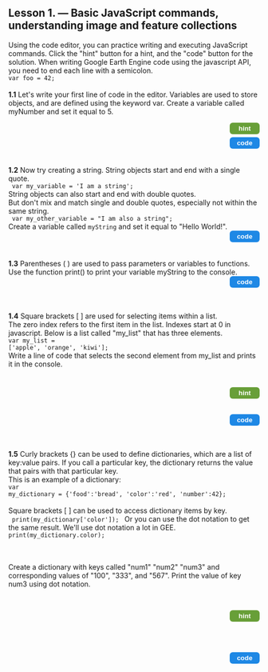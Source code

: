 ## Lesson 1. — Basic JavaScript commands, understanding image and feature collections

Using the code editor, you can practice writing and executing JavaScript commands. Click the "hint" button for a hint, and the "code" button for the solution.
When writing Google Earth Engine code using the javascript API, you need to end each line with a semicolon. <br>
<code>var foo = 42;</code>
<br>
<br>
<strong>1.1</strong> Let's write your first line of code in the editor. 
Variables are used to store objects, and are defined using the keyword var.
Create a variable called myNumber and set it equal to 5.
<!-- HINT Row -->
<div style="display:flex; justify-content:space-between; align-items:center; margin-bottom:6px;">
  <div id="hint" style="visibility:hidden; height:auto; background-color:#f0f0f0; border-left:4px solid #ccc; padding:2px 6px; margin:0px; flex:1;">
    Use <code>var</code> to declare a variable and assign it a value using <code>=</code>.
  </div>
  <button id="hintButton" onclick="
    var el = document.getElementById('hint');
    var btn = document.getElementById('hintButton');
    var showing = el.style.visibility === 'visible';
    el.style.visibility = showing ? 'hidden' : 'visible';
    btn.style.backgroundColor = showing ? '#689f38' : '#558b2f';
  " style="background-color:#689f38; color:white; border:none; padding:4px 10px; border-radius:6px; font-weight:bold; cursor:pointer; margin-left:8px; width:60px;">
    hint
  </button>
</div>
<!-- CODE Row -->
<div style="display:flex; justify-content:space-between; align-items:center;">
  <div id="code" style="visibility:hidden; height:auto; background-color:#f0f0f0; border-left:4px solid #ccc; padding:2px 6px; margin:0px; flex:1;">
    <code>var myNumber = 5;</code>
  </div>
  <button id="codeButton" onclick="
    var el = document.getElementById('code');
    var btn = document.getElementById('codeButton');
    var showing = el.style.visibility === 'visible';
    el.style.visibility = showing ? 'hidden' : 'visible';
    btn.style.backgroundColor = showing ? '#1e88e5' : '#1565c0';
  " style="background-color:#1e88e5; color:white; border:none; padding:4px 10px; border-radius:6px; font-weight:bold; cursor:pointer; margin-left:8px; width:60px;">
    code
  </button>
</div>

<br>
<br> <!-- blank line -->
<strong>1.2</strong> Now try creating a string. 
String objects start and end with a single quote. <br>
<code> var my_variable = 'I am a string'; </code>
<br>
String objects can also start and end with double quotes.<br>
But don't mix and match single and double quotes, especially not within the same string. <br>
<code> var my_other_variable = "I am also a string"; </code> <br>
Create a variable called <code>myString</code> and set it equal to "Hello World!".
<!-- CODE Row 2 -->
<div style="display:flex; justify-content:space-between; align-items:center;">
  <div id="code2" style="visibility:hidden; height:auto; background-color:#f0f0f0; border-left:4px solid #ccc;
                         padding:2px 6px; margin:0px; flex:1;">
    <code>var myString = "Hello World!";</code>
  </div>
  <button id="codeButton2" onclick="
    var el = document.getElementById('code2');
    var btn = document.getElementById('codeButton2');
    var showing = el.style.visibility === 'visible';
    el.style.visibility = showing ? 'hidden' : 'visible';
    btn.style.backgroundColor = showing ? '#1e88e5' : '#1565c0';
  " style="background-color:#1e88e5; color:white; border:none; padding:4px 10px; border-radius:6px;
           font-weight:bold; cursor:pointer; margin-left:8px; width:60px;">
    code
  </button>
</div>

<br>
<br>
<strong>1.3</strong> Parentheses ( ) are used to pass parameters or variables to functions.<br>
Use the function print() to print your variable myString to the console.
<!-- CODE Row -->
<div style="display:flex; justify-content:space-between; align-items:center;">
  <div id="code3" style="visibility:hidden; height:auto; background-color:#f0f0f0; border-left:4px solid #ccc; padding:2px 6px; margin:0px; flex:1;">
    <code>print(myString);</code>
  </div>
  <button id="codeButton3" onclick="
    var el = document.getElementById('code3');
    var btn = document.getElementById('codeButton3');
    var showing = el.style.visibility === 'visible';
    el.style.visibility = showing ? 'hidden' : 'visible';
    btn.style.backgroundColor = showing ? '#1e88e5' : '#1565c0';
  " style="background-color:#1e88e5; color:white; border:none; padding:4px 10px; border-radius:6px; font-weight:bold; cursor:pointer; margin-left:8px; width:60px;">
    code
  </button>
</div>

<br><br>
<strong>1.4</strong> Square brackets [ ] are used for selecting items within a list.  <br>
The zero index refers to the first item in the list. Indexes start at 0 in javascript. Below is a list called "my_list" that has three elements.<br> 
<code>var my_list = ['apple', 'orange', 'kiwi'];</code> <br>
Write a line of code that selects the second element from my_list and prints it in the console.
<!-- HINT Row -->
<div style="display:flex; justify-content:space-between; align-items:center; margin-bottom:6px;">
  <div id="hint4" style="visibility:hidden; height:auto; background-color:#f0f0f0; border-left:4px solid #ccc; padding:2px 6px; margin:0px; flex:1;">
    Think about how to select the second element ('orange') from <code>my_list</code> when your index starts with 0. Then use the print() function and my_list[] with square brackets to select an element.
  </div>
  <button id="hintButton4" onclick="
    var el = document.getElementById('hint4');
    var btn = document.getElementById('hintButton4');
    var showing = el.style.visibility === 'visible';
    el.style.visibility = showing ? 'hidden' : 'visible';
    btn.style.backgroundColor = showing ? '#689f38' : '#558b2f';
  " style="background-color:#689f38; color:white; border:none; padding:4px 10px; border-radius:6px; font-weight:bold; cursor:pointer; margin-left:8px; width:60px;">
    hint
  </button>
</div>
<!-- CODE Row -->
<div style="display:flex; justify-content:space-between; align-items:center;">
  <div id="code4" style="visibility:hidden; height:auto; background-color:#f0f0f0; border-left:4px solid #ccc; padding:2px 6px; margin:0px; flex:1;">
    <code>print(my_list[1]);</code>
  </div>
  <button id="codeButton4" onclick="
    var el = document.getElementById('code4');
    var btn = document.getElementById('codeButton4');
    var showing = el.style.visibility === 'visible';
    el.style.visibility = showing ? 'hidden' : 'visible';
    btn.style.backgroundColor = showing ? '#1e88e5' : '#1565c0';
  " style="background-color:#1e88e5; color:white; border:none; padding:4px 10px; border-radius:6px; font-weight:bold; cursor:pointer; margin-left:8px; width:60px;">
    code
  </button>
</div>

<br><br>
<strong>1.5</strong> Curly brackets {} can be used to define dictionaries, which are a list of key:value pairs. If you call a particular key, the dictionary returns the value that pairs with that particular key. <br>
This is an example of a dictionary: <br> <code>var my_dictionary = {'food':'bread', 'color':'red', 'number':42};</code> <br>
<br> Square brackets [ ] can be used to access dictionary items by key.
<br><code> print(my_dictionary['color']); </code>
Or you can use the dot notation to get the same result. We'll use dot notation a lot in GEE. <br>
<code>print(my_dictionary.color);</code>

<br><br> Create a dictionary with keys called "num1" "num2" "num3" and corresponding values of "100", "333", and "567". Print the value of key num3 using dot notation.
<!-- HINT Row -->
<div style="display:flex; justifycontent:space-between; align-items:center; margin-bottom:6px;">
  <div id="hint5" style="visibility:hidden; height:auto; background-color:#f0f0f0; border-left:4px solid #ccc; padding:2px 6px; margin:0px; flex:1;">
Create your dictionary. On a new line, use the print() function, and use dot notation inside of it to call the correct key. Don't name your new dictionary the same name as <code>var my_dictionary = {'food':'bread', 'color':'red', 'number':42};</code> <br>
  </div>
  <button id="hintButton5" onclick="
    var el = document.getElementById('hint5');
    var btn = document.getElementById('hintButton5');
    var showing = el.style.visibility === 'visible';
    el.style.visibility = showing ? 'hidden' : 'visible';
    btn.style.backgroundColor = showing ? '#689f38' : '#558b2f';
  " style="background-color:#689f38; color:white; border:none; padding:4px 10px; border-radius:6px; font-weight:bold; cursor:pointer; margin-left:8px; width:60px;">
    hint
  </button>
</div>
<!-- CODE Row -->
<div style="display:flex; justify-content:space-between; align-items:center;">
  <div id="code5" style="visibility:hidden; height:auto; background-color:#f0f0f0; border-left:4px solid #ccc; padding:2px 6px; margin:0px; flex:1;">
    <code>var numDictionary = {'num1':100, 'num2':333, 'num3':567}; <br>
    <br>print(numDictionary.num2)
    </code>
  </div>
  <button id="codeButton5" onclick="
    var el = document.getElementById('code5');
    var btn = document.getElementById('codeButton5');
    var showing = el.style.visibility === 'visible';
    el.style.visibility = showing ? 'hidden' : 'visible';
    btn.style.backgroundColor = showing ? '#1e88e5' : '#1565c0';
  " style="background-color:#1e88e5; color:white; border:none; padding:4px 10px; border-radius:6px; font-weight:bold; cursor:pointer; margin-left:8px; width:60px;">
    code
  </button>
</div>





<meta http-equiv='cache-control' content='no-cache'> 
<meta http-equiv='expires' content='0'> 
<meta http-equiv='pragma' content='no-cache'>
